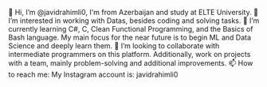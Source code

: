 👋 Hi, I’m @javidrahimli0, I'm from Azerbaijan and study at ELTE University.
👀 I’m interested in working with Datas, besides coding and solving tasks.
🌱 I’m currently learning C#, C, Clean Functional Programming, and the Basics of Bash language. My main focus for the near future is to begin ML and Data Science and deeply learn them.
💞️ I’m looking to collaborate with intermediate programmers on this platform. Additionally, work on projects with a team, mainly problem-solving and additional improvements.
📫 How to reach me: My Instagram account is: javidrahimli0
